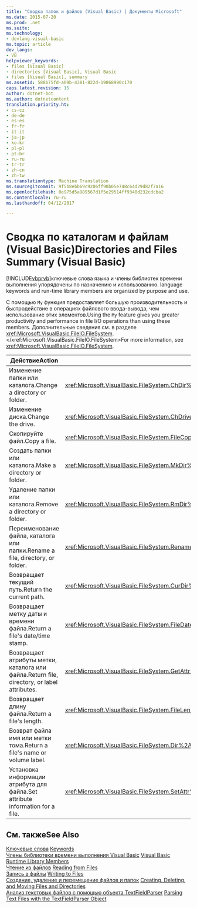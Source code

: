 ```yaml
---
title: "Сводка папок и файлов (Visual Basic) | Документы Microsoft"
ms.date: 2015-07-20
ms.prod: .net
ms.suite: 
ms.technology:
- devlang-visual-basic
ms.topic: article
dev_langs:
- VB
helpviewer_keywords:
- files [Visual Basic]
- directories [Visual Basic], Visual Basic
- files [Visual Basic], summary
ms.assetid: 588b75fd-a09b-4381-822d-19868990c170
caps.latest.revision: 15
author: dotnet-bot
ms.author: dotnetcontent
translation.priority.ht:
- cs-cz
- de-de
- es-es
- fr-fr
- it-it
- ja-jp
- ko-kr
- pl-pl
- pt-br
- ru-ru
- tr-tr
- zh-cn
- zh-tw
ms.translationtype: Machine Translation
ms.sourcegitcommit: 9f5b8ebb69c9206ff90b05e748c64d29d82f7a16
ms.openlocfilehash: 0e975d5a989567d1f5e29514ff9340d232cdcba2
ms.contentlocale: ru-ru
ms.lasthandoff: 04/12/2017

---
```

# <a name="directories-and-files-summary-visual-basic"></a><span data-ttu-id="a6967-102">Сводка по каталогам и файлам (Visual Basic)</span><span class="sxs-lookup"><span data-stu-id="a6967-102">Directories and Files Summary (Visual Basic)</span></span>
[!INCLUDE[vbprvb](../../../csharp/programming-guide/concepts/linq/includes/vbprvb_md.md)]<span data-ttu-id="a6967-103">ключевые слова языка и члены библиотек времени выполнения упорядочены по назначению и использованию.</span><span class="sxs-lookup"><span data-stu-id="a6967-103"> language keywords and run-time library members are organized by purpose and use.</span></span>  
  
 <span data-ttu-id="a6967-104">С помощью `My` функция предоставляет большую производительность и быстродействие в операциях файлового ввода-вывода, чем использование этих элементов.</span><span class="sxs-lookup"><span data-stu-id="a6967-104">Using the `My` feature gives you greater productivity and performance in file I/O operations than using these members.</span></span> <span data-ttu-id="a6967-105">Дополнительные сведения см. в разделе <xref:Microsoft.VisualBasic.FileIO.FileSystem>.</xref:Microsoft.VisualBasic.FileIO.FileSystem></span><span class="sxs-lookup"><span data-stu-id="a6967-105">For more information, see <xref:Microsoft.VisualBasic.FileIO.FileSystem>.</span></span>  
  
|<span data-ttu-id="a6967-106">**Действие**</span><span class="sxs-lookup"><span data-stu-id="a6967-106">**Action**</span></span>|<span data-ttu-id="a6967-107">**Элемент языка**</span><span class="sxs-lookup"><span data-stu-id="a6967-107">**Language element**</span></span>|  
|----------------|--------------------------|  
|<span data-ttu-id="a6967-108">Изменение папки или каталога.</span><span class="sxs-lookup"><span data-stu-id="a6967-108">Change a directory or folder.</span></span>|<span data-ttu-id="a6967-109"><xref:Microsoft.VisualBasic.FileSystem.ChDir%2A></xref:Microsoft.VisualBasic.FileSystem.ChDir%2A></span><span class="sxs-lookup"><span data-stu-id="a6967-109"><xref:Microsoft.VisualBasic.FileSystem.ChDir%2A></span></span>|  
|<span data-ttu-id="a6967-110">Изменение диска.</span><span class="sxs-lookup"><span data-stu-id="a6967-110">Change the drive.</span></span>|<span data-ttu-id="a6967-111"><xref:Microsoft.VisualBasic.FileSystem.ChDrive%2A></xref:Microsoft.VisualBasic.FileSystem.ChDrive%2A></span><span class="sxs-lookup"><span data-stu-id="a6967-111"><xref:Microsoft.VisualBasic.FileSystem.ChDrive%2A></span></span>|  
|<span data-ttu-id="a6967-112">Скопируйте файл.</span><span class="sxs-lookup"><span data-stu-id="a6967-112">Copy a file.</span></span>|<span data-ttu-id="a6967-113"><xref:Microsoft.VisualBasic.FileSystem.FileCopy%2A></xref:Microsoft.VisualBasic.FileSystem.FileCopy%2A></span><span class="sxs-lookup"><span data-stu-id="a6967-113"><xref:Microsoft.VisualBasic.FileSystem.FileCopy%2A></span></span>|  
|<span data-ttu-id="a6967-114">Создать папки или каталога.</span><span class="sxs-lookup"><span data-stu-id="a6967-114">Make a directory or folder.</span></span>|<span data-ttu-id="a6967-115"><xref:Microsoft.VisualBasic.FileSystem.MkDir%2A></xref:Microsoft.VisualBasic.FileSystem.MkDir%2A></span><span class="sxs-lookup"><span data-stu-id="a6967-115"><xref:Microsoft.VisualBasic.FileSystem.MkDir%2A></span></span>|  
|<span data-ttu-id="a6967-116">Удаление папки или каталога.</span><span class="sxs-lookup"><span data-stu-id="a6967-116">Remove a directory or folder.</span></span>|<span data-ttu-id="a6967-117"><xref:Microsoft.VisualBasic.FileSystem.RmDir%2A></xref:Microsoft.VisualBasic.FileSystem.RmDir%2A></span><span class="sxs-lookup"><span data-stu-id="a6967-117"><xref:Microsoft.VisualBasic.FileSystem.RmDir%2A></span></span>|  
|<span data-ttu-id="a6967-118">Переименование файла, каталога или папки.</span><span class="sxs-lookup"><span data-stu-id="a6967-118">Rename a file, directory, or folder.</span></span>|<span data-ttu-id="a6967-119"><xref:Microsoft.VisualBasic.FileSystem.Rename%2A></xref:Microsoft.VisualBasic.FileSystem.Rename%2A></span><span class="sxs-lookup"><span data-stu-id="a6967-119"><xref:Microsoft.VisualBasic.FileSystem.Rename%2A></span></span>|  
|<span data-ttu-id="a6967-120">Возвращает текущий путь.</span><span class="sxs-lookup"><span data-stu-id="a6967-120">Return the current path.</span></span>|<span data-ttu-id="a6967-121"><xref:Microsoft.VisualBasic.FileSystem.CurDir%2A></xref:Microsoft.VisualBasic.FileSystem.CurDir%2A></span><span class="sxs-lookup"><span data-stu-id="a6967-121"><xref:Microsoft.VisualBasic.FileSystem.CurDir%2A></span></span>|  
|<span data-ttu-id="a6967-122">Возвращает метку даты и времени файла.</span><span class="sxs-lookup"><span data-stu-id="a6967-122">Return a file's date/time stamp.</span></span>|<span data-ttu-id="a6967-123"><xref:Microsoft.VisualBasic.FileSystem.FileDateTime%2A></xref:Microsoft.VisualBasic.FileSystem.FileDateTime%2A></span><span class="sxs-lookup"><span data-stu-id="a6967-123"><xref:Microsoft.VisualBasic.FileSystem.FileDateTime%2A></span></span>|  
|<span data-ttu-id="a6967-124">Возвращает атрибуты метки, каталога или файла.</span><span class="sxs-lookup"><span data-stu-id="a6967-124">Return file, directory, or label attributes.</span></span>|<span data-ttu-id="a6967-125"><xref:Microsoft.VisualBasic.FileSystem.GetAttr%2A></xref:Microsoft.VisualBasic.FileSystem.GetAttr%2A></span><span class="sxs-lookup"><span data-stu-id="a6967-125"><xref:Microsoft.VisualBasic.FileSystem.GetAttr%2A></span></span>|  
|<span data-ttu-id="a6967-126">Возвращает длину файла.</span><span class="sxs-lookup"><span data-stu-id="a6967-126">Return a file's length.</span></span>|<span data-ttu-id="a6967-127"><xref:Microsoft.VisualBasic.FileSystem.FileLen%2A></xref:Microsoft.VisualBasic.FileSystem.FileLen%2A></span><span class="sxs-lookup"><span data-stu-id="a6967-127"><xref:Microsoft.VisualBasic.FileSystem.FileLen%2A></span></span>|  
|<span data-ttu-id="a6967-128">Возврат файла имя или метки тома.</span><span class="sxs-lookup"><span data-stu-id="a6967-128">Return a file's name or volume label.</span></span>|<span data-ttu-id="a6967-129"><xref:Microsoft.VisualBasic.FileSystem.Dir%2A></xref:Microsoft.VisualBasic.FileSystem.Dir%2A></span><span class="sxs-lookup"><span data-stu-id="a6967-129"><xref:Microsoft.VisualBasic.FileSystem.Dir%2A></span></span>|  
|<span data-ttu-id="a6967-130">Установка информации атрибута для файла.</span><span class="sxs-lookup"><span data-stu-id="a6967-130">Set attribute information for a file.</span></span>|<span data-ttu-id="a6967-131"><xref:Microsoft.VisualBasic.FileSystem.SetAttr%2A></xref:Microsoft.VisualBasic.FileSystem.SetAttr%2A></span><span class="sxs-lookup"><span data-stu-id="a6967-131"><xref:Microsoft.VisualBasic.FileSystem.SetAttr%2A></span></span>|  
  
## <a name="see-also"></a><span data-ttu-id="a6967-132">См. также</span><span class="sxs-lookup"><span data-stu-id="a6967-132">See Also</span></span>  
 <span data-ttu-id="a6967-133">[Ключевые слова](../../../visual-basic/language-reference/keywords/index.md) </span><span class="sxs-lookup"><span data-stu-id="a6967-133">[Keywords](../../../visual-basic/language-reference/keywords/index.md) </span></span>  
<span data-ttu-id="a6967-134"> [Члены библиотеки времени выполнения Visual Basic](../../../visual-basic/language-reference/runtime-library-members.md) </span><span class="sxs-lookup"><span data-stu-id="a6967-134"> [Visual Basic Runtime Library Members](../../../visual-basic/language-reference/runtime-library-members.md) </span></span>  
<span data-ttu-id="a6967-135"> [Чтение из файлов](../../../visual-basic/developing-apps/programming/drives-directories-files/reading-from-files.md) </span><span class="sxs-lookup"><span data-stu-id="a6967-135"> [Reading from Files](../../../visual-basic/developing-apps/programming/drives-directories-files/reading-from-files.md) </span></span>  
<span data-ttu-id="a6967-136"> [Запись в файлы](../../../visual-basic/developing-apps/programming/drives-directories-files/writing-to-files.md) </span><span class="sxs-lookup"><span data-stu-id="a6967-136"> [Writing to Files](../../../visual-basic/developing-apps/programming/drives-directories-files/writing-to-files.md) </span></span>  
<span data-ttu-id="a6967-137"> [Создание, удаление и перемещение файлов и папок](../../../visual-basic/developing-apps/programming/drives-directories-files/creating-deleting-and-moving-files-and-directories.md) </span><span class="sxs-lookup"><span data-stu-id="a6967-137"> [Creating, Deleting, and Moving Files and Directories](../../../visual-basic/developing-apps/programming/drives-directories-files/creating-deleting-and-moving-files-and-directories.md) </span></span>  
<span data-ttu-id="a6967-138"> [Анализ текстовых файлов с помощью объекта TextFieldParser](../../../visual-basic/developing-apps/programming/drives-directories-files/parsing-text-files-with-the-textfieldparser-object.md)</span><span class="sxs-lookup"><span data-stu-id="a6967-138"> [Parsing Text Files with the TextFieldParser Object](../../../visual-basic/developing-apps/programming/drives-directories-files/parsing-text-files-with-the-textfieldparser-object.md)</span></span>
